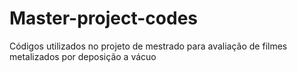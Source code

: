# Master-project-codes
Códigos utilizados no projeto de mestrado para avaliação de filmes metalizados por deposição a vácuo
